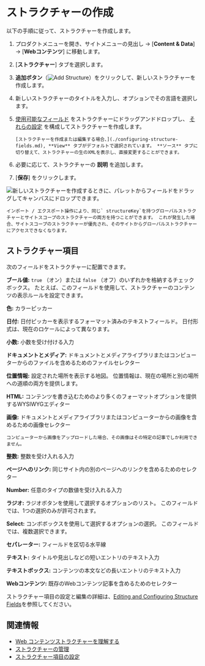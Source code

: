 # ストラクチャーの作成

以下の手順に従って、ストラクチャーを作成します。

1.  プロダクトメニューを開き、サイトメニューの見出し → [**Content & Data**] → [**Webコンテンツ**] に移動します。

2. [**ストラクチャー**] タブを選択します。

3. **追加ボタン**（![Add Structure](../../../images/icon-add.png)）をクリックして、新しいストラクチャーを作成します。

4.  新しいストラクチャーのタイトルを入力し、オプションでその言語を選択します。

5.  [使用可能なフィールド](#structure-fields) をストラクチャーにドラッグアンドドロップし、 [それらの設定](./configuring-structure-fields.md#configurable-settings) を構成してストラクチャーを作成します。

    ```{tip}
    [ストラクチャーを作成または編集する場合、](./configuring-structure-fields.md), **View** タブがデフォルトで選択されています。 **ソース** タブに切り替えて、ストラクチャーの生のXMLを表示し、直接変更することができます。
    ```

6.  必要に応じて、ストラクチャーの **説明** を追加します。

7. [**保存**] をクリックします。

![新しいストラクチャーを作成するときに、パレットからフィールドをドラッグしてキャンバスにドロップできます。](./creating-structures/images/01.png)

```{warning}
インポート / エクスポート操作により、同じ` structureKey`を持つグローバルストラクチャーとサイトスコープのストラクチャーの両方を持つことができます。 これが発生した場合、サイトスコープのストラクチャーが優先され、そのサイトからグローバルストラクチャーにアクセスできなくなります。
```

<a name="structure-fields" />

## ストラクチャー項目

次のフィールドをストラクチャーに配置できます。

**ブール値:** `true` （オン）または `false` （オフ）のいずれかを格納するチェックボックス。 たとえば、このフィールドを使用して、ストラクチャーのコンテンツの表示ルールを設定できます。

**色:** カラーピッカー

**日付:** 日付ピッカーを表示するフォーマット済みのテキストフィールド。 日付形式は、現在のロケールによって異なります。

**小数:** 小数を受け付ける入力

**ドキュメントとメディア:** ドキュメントとメディアライブラリまたはコンピューターからのファイルを含めるためのファイルセレクター

**位置情報:** 設定された場所を表示する地図。 位置情報は、現在の場所と別の場所への道順の両方を提供します。

**HTML:** コンテンツを書き込むためのより多くのフォーマットオプションを提供するWYSIWYGエディター

**画像:** ドキュメントとメディアライブラリまたはコンピューターからの画像を含めるための画像セレクター

```{note}
コンピューターから画像をアップロードした場合、その画像はその特定の記事でしか利用できません。
```

**整数:** 整数を受け入れる入力

**ページへのリンク:** 同じサイト内の別のページへのリンクを含めるためのセレクター

**Number:** 任意のタイプの数値を受け入れる入力

**ラジオ:** ラジオボタンを使用して選択するオプションのリスト。 このフィールドでは、1つの選択のみが許可されます。

**Select:** コンボボックスを使用して選択するオプションの選択。 このフィールドでは、複数選択できます。

**セパレーター:** フィールドを区切る水平線

**テキスト:** タイトルや見出しなどの短いエントリのテキスト入力

**テキストボックス:** コンテンツの本文などの長いエントリのテキスト入力

**Webコンテンツ:** 既存のWebコンテンツ記事を含めるためのセレクター

ストラクチャー項目の設定と編集の詳細は、[Editing and Configuring Structure Fields](./configuring-structure-fields.md)を参照してください。

<a name="related-information" />

## 関連情報

  - [Web コンテンツストラクチャーを理解する](./understanding-web-content-structures.md)
  - [ストラクチャーの管理](./managing-structures.md)
  - [ストラクチャー項目の設定](./configuring-structure-fields.md)
